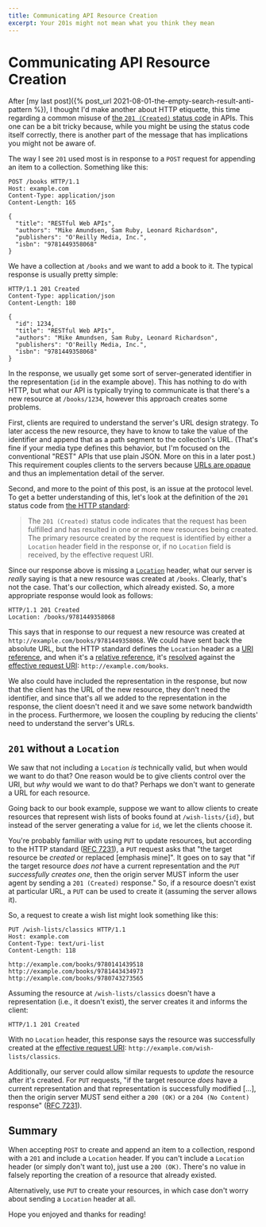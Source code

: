 ```yaml
---
title: Communicating API Resource Creation
excerpt: Your 201s might not mean what you think they mean
---
```


# Communicating API Resource Creation

After [my last post]({% post_url 2021-08-01-the-empty-search-result-anti-pattern %}), I thought I'd make another about HTTP etiquette, this time regarding a common misuse of [the `201 (Created)` status code](https://datatracker.ietf.org/doc/html/rfc7231#section-6.3.2) in APIs. This one can be a bit tricky because, while you might be using the status code itself correctly, there is another part of the message that has implications you might not be aware of.

The way I see `201` used most is in response to a `POST` request for appending an item to a collection. Something like this:

```http
POST /books HTTP/1.1
Host: example.com
Content-Type: application/json
Content-Length: 165

{
  "title": "RESTful Web APIs",
  "authors": "Mike Amundsen, Sam Ruby, Leonard Richardson",
  "publishers": "O'Reilly Media, Inc.",
  "isbn": "9781449358068"
}
```

We have a collection at `/books` and we want to add a book to it. The typical response is usually pretty simple:

```http
HTTP/1.1 201 Created
Content-Type: application/json
Content-Length: 180

{
  "id": 1234,
  "title": "RESTful Web APIs",
  "authors": "Mike Amundsen, Sam Ruby, Leonard Richardson",
  "publishers": "O'Reilly Media, Inc.",
  "isbn": "9781449358068"
}
```

In the response, we usually get some sort of server-generated identifier in the representation (`id` in the example above). This has nothing to do with HTTP, but what our API is typically trying to communicate is that there's a new resource at `/books/1234`, however this approach creates some problems.

First, clients are required to understand the server's URL design strategy. To later access the new resource, they have to know to take the value of the identifier and append that as a path segment to the collection's URL. (That's fine if your media type defines this behavior, but I'm focused on the conventional "REST" APIs that use plain JSON. More on this in a later post.) This requirement couples clients to the servers because [URLs are opaque](https://www.w3.org/DesignIssues/Axioms.html#opaque) and thus an implementation detail of the server.

Second, and more to the point of this post, is an issue at the protocol level. To get a better understanding of this, let's look at the definition of the `201` status code from [the HTTP standard](https://datatracker.ietf.org/doc/html/rfc7231):

> The `201 (Created)` status code indicates that the request has been fulfilled and has resulted in one or more new resources being created. The primary resource created by the request is identified by either a `Location` header field in the response or, if no `Location` field is received, by the effective request URI.

Since our response above is missing a [`Location`](https://datatracker.ietf.org/doc/html/rfc7231#section-7.1.2) header, what our server is _really_ saying is that a new resource was created at `/books`. Clearly, that's not the case. That's our collection, which already existed. So, a more appropriate response would look as follows:

```http
HTTP/1.1 201 Created
Location: /books/9781449358068
```

This says that in response to our request a new resource was created at `http://example.com/books/9781449358068`. We could have sent back the absolute URL, but the HTTP standard defines the `Location` header as a [URI reference](https://datatracker.ietf.org/doc/html/rfc3986#section-4.1), and when it's a [relative reference](https://datatracker.ietf.org/doc/html/rfc3986#section-4.2), it's [resolved](https://datatracker.ietf.org/doc/html/rfc3986#section-5) against the [effective request URI](https://datatracker.ietf.org/doc/html/rfc7230#section-5.5): `http://example.com/books`.

We also could have included the representation in the response, but now that the client has the URL of the new resource, they don't need the identifier, and since that's all we added to the representation in the response, the client doesn't need it and we save some network bandwidth in the process. Furthermore, we loosen the coupling by reducing the clients' need to understand the server's URLs.

## `201` without a `Location`

We saw that not including a `Location` _is_ technically valid, but when would we want to do that? One reason would be to give clients control over the URI, but _why_ would we want to do that? Perhaps we don't want to generate a URL for each resource.

Going back to our book example, suppose we want to allow clients to create resources that represent wish lists of books found at `/wish-lists/{id}`, but instead of the server generating a value for `id`, we let the clients choose it.

You're probably familiar with using `PUT` to update resources, but according to the HTTP standard ([RFC 7231](https://datatracker.ietf.org/doc/html/rfc7231#section-4.3.4)), a `PUT` request asks that "the target resource be _created_ or replaced [emphasis mine]". It goes on to say that "if the target resource _does not_ have a current representation and the `PUT` _successfully creates one_, then the origin server MUST inform the user agent by sending a `201 (Created)` response." So, if a resource doesn't exist at particular URL, a `PUT` can be used to create it (assuming the server allows it).

So, a request to create a wish list might look something like this:

```http
PUT /wish-lists/classics HTTP/1.1
Host: example.com
Content-Type: text/uri-list
Content-Length: 118

http://example.com/books/9780141439518
http://example.com/books/9781443434973
http://example.com/books/9780743273565
```

Assuming the resource at `/wish-lists/classics` doesn't have a representation (i.e., it doesn't exist), the server creates it and informs the client:

```http
HTTP/1.1 201 Created
```

With no `Location` header, this response says the resource was successfully created at the [effective request URI](https://datatracker.ietf.org/doc/html/rfc7230#section-5.5): `http://example.com/wish-lists/classics`.

Additionally, our server could allow similar requests to _update_ the resource after it's created. For `PUT` requests, "if the target resource _does_ have a current representation and that representation is successfully modified […], then the origin server MUST send either a `200 (OK)` or a `204 (No Content)` response" ([RFC 7231](https://datatracker.ietf.org/doc/html/rfc7231#section-4.3.4)).

## Summary

When accepting `POST` to create and append an item to a collection, respond with a `201` and include a `Location` header. If you can't include a `Location` header (or simply don't want to), just use a `200 (OK)`. There's no value in falsely reporting the creation of a resource that already existed.

Alternatively, use `PUT` to create your resources, in which case don't worry about sending a `Location` header at all.

Hope you enjoyed and thanks for reading!
